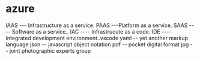 # azure
IAAS --- Infrastructure as a service.
PAAS  ---Platform as a service.
SAAS ---- Software as a service..
IAC  ---- Infrastrucute as a code.
IDE ---- Integrated development environment..vscode 
yaml -- yet another markup language
json -- javascript object notation
pdf -- pocket digital format
jpg -- joint photographic experts group 



